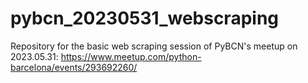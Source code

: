 # pybcn_20230531_webscraping
Repository for the basic web scraping session of PyBCN's meetup on 2023.05.31: https://www.meetup.com/python-barcelona/events/293692260/
